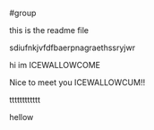 #group

this is the readme file

sdiufnkjvfdfbaerpnagraethssryjwr

hi im ICEWALLOWCOME


Nice to meet you ICEWALLOWCUM!!

tttttttttttt

hellow

